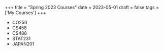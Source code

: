 +++
title = "Spring 2023 Courses"
date = 2023-05-01
draft = false
tags = ['My Courses']
+++

- CO250
- CS458
- CS488
- STAT231
- JAPAN201
